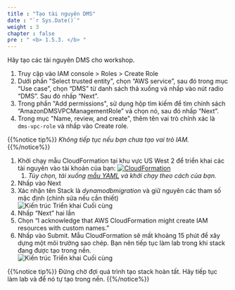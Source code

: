 ```yaml
---
title : "Tạo tài nguyên DMS"
date : "`r Sys.Date()`"
weight : 3
chapter : false
pre : " <b> 1.5.3. </b> "
---
```


Hãy tạo các tài nguyên DMS cho workshop.

1. Truy cập vào IAM console > Roles > Create Role
2. Dưới phần "Select trusted entity", chọn “AWS service”, sau đó trong mục “Use case”, chọn “DMS” từ danh sách thả xuống và nhấp vào nút radio “DMS”. Sau đó nhấp “Next”.
3. Trong phần "Add permissions", sử dụng hộp tìm kiếm để tìm chính sách “AmazonDMSVPCManagementRole” và chọn nó, sau đó nhấp “Next”.
4. Trong mục "Name, review, and create", thêm tên vai trò chính xác là `dms-vpc-role` và nhấp vào Create role.

{{%notice tip%}}
_Không tiếp tục nếu bạn chưa tạo vai trò IAM._
{{%/notice%}}

1. Khởi chạy mẫu CloudFormation tại khu vực US West 2 để triển khai các tài nguyên vào tài khoản của bạn: [![CloudFormation](https://static.us-east-1.prod.workshops.aws/public/c768eb2c-360b-491e-8422-bfd253e11581/static/images/cloudformation-launch-stack.png)](https://console.aws.amazon.com/cloudformation/home?region=us-west-2#/stacks/new?stackName=dynamodbmigration&templateURL=https://s3.amazonaws.com/amazon-dynamodb-labs.com/assets/migration-dms-setup.yaml)
   1. _Tùy chọn, tải xuống [mẫu YAML](https://s3.amazonaws.com/amazon-dynamodb-labs.com/assets/migration-dms-setup.yaml) và khởi chạy theo cách của bạn._
2. Nhấp vào Next
3. Xác nhận tên Stack là _dynamodbmigration_ và giữ nguyên các tham số mặc định (chỉnh sửa nếu cần thiết)  
   ![Kiến trúc Triển khai Cuối cùng](/images/1/1.5/5.jpg)
4. Nhấp “Next” hai lần
5. Chọn “I acknowledge that AWS CloudFormation might create IAM resources with custom names.”
6. Nhấp vào Submit. Mẫu CloudFormation sẽ mất khoảng 15 phút để xây dựng một môi trường sao chép. Bạn nên tiếp tục làm lab trong khi stack đang được tạo trong nền.  
   ![Kiến trúc Triển khai Cuối cùng](/images/1/1.5/6.jpg)

{{%notice tip%}}
Đừng chờ đợi quá trình tạo stack hoàn tất. Hãy tiếp tục làm lab và để nó tự tạo trong nền.
{{%/notice%}}